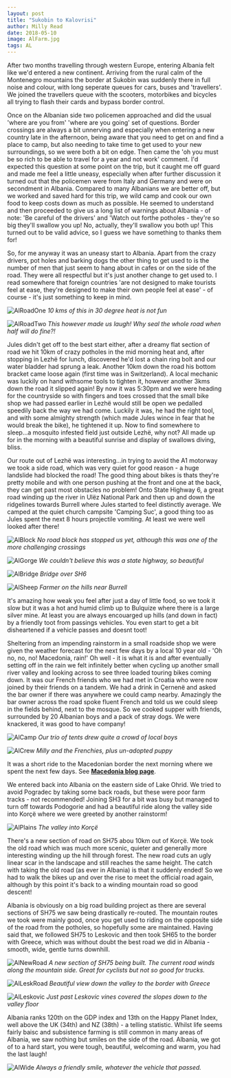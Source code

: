 ```yaml
---
layout: post
title: "Sukobin to Kalovrisi"
author: Milly Read
date: 2018-05-10
image: AlFarm.jpg
tags: AL  
---
```


After two months travelling through western Europe, entering Albania felt like we'd entered a new continent. Arriving from the rural calm of the Montenegro mountains the border at Sukobin was suddenly there in full noise and colour, with long seperate queues for cars, buses and 'travellers'. We joined the travellers queue with the scooters, motorbikes and bicycles all trying to flash their cards and bypass border control. 

Once on the Albanian side two policemen approached and did the usual 'where are you from' 'where are you going' set of questions. Border crossings are always a bit unnerving and especially when entering a new country late in the afternoon, being aware that you need to get on and find a place to camp, but also needing to take time to get used to your new surroundings, so we were both a bit on edge. Then came the 'oh you must be so rich to be able to travel for a year and not work' comment. I'd expected this question at some point on the trip, but it caught me off guard and made me feel a little uneasy, especially when after further discussion it turned out that the policemen were from Italy and Germany and were on secondment in Albania. Compared to many Albanians we are better off, but we worked and saved hard for this trip, we wild camp and cook our own food to keep costs down as much as possible. He seemed to understand and then proceeded to give us a long list of warnings about Albania - of note: 'Be careful of the drivers' and 'Watch out forthe potholes - they're so big they'll swallow you up! No, actually, they'll swallow you both up! This turned out to be valid advice, so I guess we have something to thanks them for! 

So, for me anyway it was an uneasy start to Albania. Apart from the crazy drivers, pot holes and barking dogs the other thing to get used to is the number of men that just seem to hang about in cafes or on the side of the road. They were all respectful but it's just another change to get used to. I read somewhere that foreign countries 'are not designed to make tourists feel at ease, they're designed to make their own people feel at ease' - of course - it's just something to keep in mind.

![AlRoadOne](assets/img/AlRoadOne.jpg) *10 kms of this in 30 degree heat is not fun*

![AlRoadTwo](assets/img/AlRoadTwo.jpg) *This however made us laugh! Why seal the whole road when half will do fine?!*

Jules didn't get off to the best start either, after a dreamy flat section of road we hit 10km of crazy potholes in the mid morning heat and, after stopping in Lezhë for lunch, discovered he'd lost a chain ring bolt and our water bladder had sprung a leak. Another 10km down the road his bottom bracket came loose again (first time was in Switzerland). A local mechanic was luckily on hand withsome tools to tighten it, however another 3kms down the road it slipped again! By now it was 5:30pm and we were heading for the countryside so with fingers and toes crossed that the small bike shop we had passed earlier in Lezhë would still be open we pedalled speedily back the way we had come. Luckily it was, he had the right tool, and with some almighty strength (which made Jules wince in fear that he would break the bike), he tightened it up. Now to find somewhere to sleep...a mosquito infested field just outside Lezhë, why not? All made up for in the morning with a beautiful sunrise and display of swallows diving, bliss.

Our route out of Lezhë was interesting...in trying to avoid the A1 motorway we took a side road, which was very quiet for good reason - a huge landslide had blocked the road! The good thing about bikes is thats they're pretty mobile and with one person pushing at the front and one at the back, they can get past most obstacles no problem! Onto State Highway 6, a great road winding up the river in Ulëz National Park and then up and down the ridgelines towards Burrell where Jules started to feel distinctly average. We camped at the quiet church campsite 'Camping Suc', a good thing too as Jules spent the next 8 hours projectile vomiting. At least we were well looked after there!  

![AlBlock](assets/img/AlBlock.jpg) *No road block has stopped us yet, although this was one of the more challenging crossings*

![AlGorge](assets/img/AlGorge.jpg) *We couldn't believe this was a state highway, so beautiful*

![AlBridge](assets/img/AlBridge.jpg) *Bridge over SH6*

![AlSheep](assets/img/AlSheep.JPG) *Farmer on the hills near Burrell*

It's amazing how weak you feel after just a day of little food, so we took it slow but it was a hot and humid climb up to Bulquize where there is a large silver mine. At least you are always encouarged up hills (and down in fact) by a friendly toot from passings vehicles. You even start to get a bit disheartened if a vehicle passes and doesnt toot!  

Sheltering from an impending rainstorm in a small roadside shop we were given the weather forecast for the next few days by a local 10 year old - 'Oh no, no, no! Macedonia, rain!' Oh well - it is what it is and after eventually setting off in the rain we felt infinitely better when cycling up another small river valley and looking across to see three loaded touring bikes coming down. It was our French friends who we had met in Croatia who were now joined by their friends on a tandem. We had a drink in Çernenë and asked the bar owner if there was anywhere we could camp nearby. Amazingly the bar owner across the road spoke fluent French and told us we could sleep in the fields behind, next to the mosque. So we cooked supper with friends, surrounded by 20 Albanian boys and a pack of stray dogs. We were knackered, it was good to have company!  

![AlCamp](assets/img/AlCamp.jpg) *Our trio of tents drew quite a crowd of local boys*

![AlCrew](assets/img/AlCrew.jpg) *Milly and the Frenchies, plus un-adopted puppy* 

It was a short ride to the Macedonian border the next morning where we spent the next few days. See [**Macedonia blog page**](http://readcycleread.bike/pages/blog/Macedonia/).

We entered back into Albania on the eastern side of Lake Ohrid. We tried to avoid Pogradec by taking some back roads, but these were poor farm tracks - not recommended!  Joining SH3 for a bit was busy but managed to turn off towards Podogorie and had a beautiful ride along the valley side into Korçë where we were greeted by another rainstorm! 

![AlPlains](assets/img/AlPlains.JPG) *The valley into Korçë*

There's a new section of road on SH75 abou 10km out of Korçë. We took the old road which was much more scenic, quieter and generally more interesting winding up the hill through forest. The new road cuts an ugly linear scar in the landscape and still reaches the same height. The catch with taking the old road (as ever in Albania) is that it suddenly ended! So we had to walk the bikes up and over the rise to meet the official road again, although by this point it's back to a winding mountain road so good descent!  

Albania is obviously on a big road building project as there are several sections of SH75 we saw being drastically re-routed. The mountain routes we took were mainly good, once you get used to riding on the opposite side of the road from the potholes, so hopefully some are maintained. Having said that, we followed SH75 to Leskovic and then took SH65 to the border with Greece, which was without doubt the best road we did in Albania - smooth, wide, gentle turns downhill.

![AlNewRoad](assets/img/AlNewRoad.jpg) *A new section of SH75 being built. The current road winds along the mountain side. Great for cyclists but not so good for trucks.* 

![AlLeskRoad](assets/img/AlLeskRoad.jpg) *Beautiful view down the valley to the border with Greece*

![AlLeskovic](assets/img/AlLeskovic.JPG) *Just past Leskovic vines covered the slopes down to the valley floor*

Albania ranks 120th on the GDP index and 13th on the Happy Planet Index, well above the UK (34th) and NZ (38th) - a telling statistic. Whilst life seems fairly baisc and subsistence farming is still common in many areas of Albania, we saw nothing but smiles on the side of the road.  Albania, we got of to a hard start, you were tough, beautiful, welcoming and warm, you had the last laugh!  

![AlWide](assets/img/AlWide.jpg) *Always a friendly smile, whatever the vehicle that passed.*

